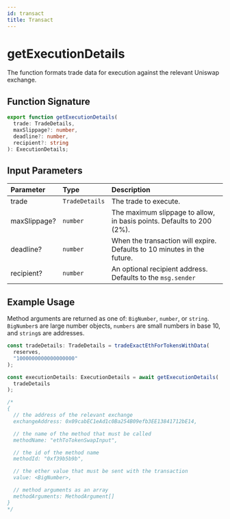 ```yaml
---
id: transact
title: Transact
---
```


# getExecutionDetails

The function formats trade data for execution against the relevant Uniswap exchange.

## Function Signature

```typescript
export function getExecutionDetails(
  trade: TradeDetails,
  maxSlippage?: number,
  deadline?: number,
  recipient?: string
): ExecutionDetails;
```

## Input Parameters

| Parameter    | Type           | Description                                                             |
| :----------- | :------------- | :---------------------------------------------------------------------- |
| trade        | `TradeDetails` | The trade to execute.                                                   |
| maxSlippage? | `number`       | The maximum slippage to allow, in basis points. Defaults to 200 \(2%\). |
| deadline?    | `number`       | When the transaction will expire. Defaults to 10 minutes in the future. |
| recipient?   | `number`       | An optional recipient address. Defaults to the `msg.sender`             |

## Example Usage

Method arguments are returned as one of: `BigNumber`, `number`, or `string`. `BigNumber`s are large number objects, `numbers` are small numbers in base 10, and `string`s are addresses.

```typescript
const tradeDetails: TradeDetails = tradeExactEthForTokensWithData(
  reserves,
  "1000000000000000000"
);

const executionDetails: ExecutionDetails = await getExecutionDetails(
  tradeDetails
);

/*
{
  // the address of the relevant exchange
  exchangeAddress: 0x09cabEC1eAd1c0Ba254B09efb3EE13841712bE14,

  // the name of the method that must be called
  methodName: "ethToTokenSwapInput",

  // the id of the method name
  methodId: "0xf39b5b9b",

  // the ether value that must be sent with the transaction
  value: <BigNumber>,

  // method arguments as an array
  methodArguments: MethodArgument[]
}
*/
```
